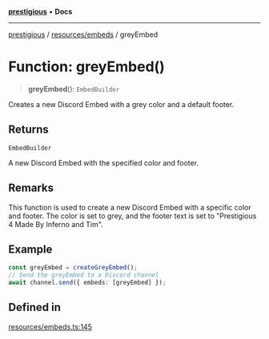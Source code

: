 [**prestigious**](../../../README.md) • **Docs**

***

[prestigious](../../../README.md) / [resources/embeds](../README.md) / greyEmbed

# Function: greyEmbed()

> **greyEmbed**(): `EmbedBuilder`

Creates a new Discord Embed with a grey color and a default footer.

## Returns

`EmbedBuilder`

A new Discord Embed with the specified color and footer.

## Remarks

This function is used to create a new Discord Embed with a specific color and footer.
The color is set to grey, and the footer text is set to "Prestigious 4 Made By Inferno and Tim".

## Example

```typescript
const greyEmbed = createGreyEmbed();
// Send the greyEmbed to a Discord channel
await channel.send({ embeds: [greyEmbed] });
```

## Defined in

[resources/embeds.ts:145](https://github.com/LightBlueGamer/Prestigious/blob/bceae299d5416ea8756fa7d0aa42b82d959295c3/src/lib/resources/embeds.ts#L145)

